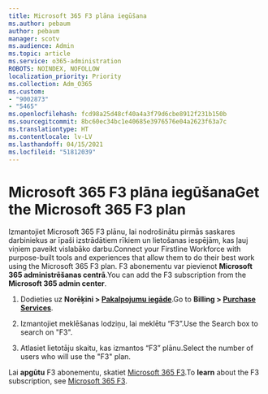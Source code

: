 ```yaml
---
title: Microsoft 365 F3 plāna iegūšana
ms.author: pebaum
author: pebaum
manager: scotv
ms.audience: Admin
ms.topic: article
ms.service: o365-administration
ROBOTS: NOINDEX, NOFOLLOW
localization_priority: Priority
ms.collection: Adm_O365
ms.custom:
- "9002873"
- "5465"
ms.openlocfilehash: fcd98a25d48cf40a4a3f79d6cbe8912f231b150b
ms.sourcegitcommit: 8bc60ec34bc1e40685e3976576e04a2623f63a7c
ms.translationtype: HT
ms.contentlocale: lv-LV
ms.lasthandoff: 04/15/2021
ms.locfileid: "51812039"
---
```

# <a name="get-the-microsoft-365-f3-plan"></a><span data-ttu-id="187e1-102">Microsoft 365 F3 plāna iegūšana</span><span class="sxs-lookup"><span data-stu-id="187e1-102">Get the Microsoft 365 F3 plan</span></span>

<span data-ttu-id="187e1-103">Izmantojiet Microsoft 365 F3 plānu, lai nodrošinātu pirmās saskares darbiniekus ar īpaši izstrādātiem rīkiem un lietošanas iespējām, kas ļauj viņiem paveikt vislabāko darbu.</span><span class="sxs-lookup"><span data-stu-id="187e1-103">Connect your Firstline Workforce with purpose-built tools and experiences that allow them to do their best work using the Microsoft 365 F3 plan.</span></span> <span data-ttu-id="187e1-104">F3 abonementu var pievienot **Microsoft 365 administrēšanas centrā**.</span><span class="sxs-lookup"><span data-stu-id="187e1-104">You can add the F3 subscription from the **Microsoft 365 admin center**.</span></span>

1. <span data-ttu-id="187e1-105">Dodieties uz **Norēķini > [Pakalpojumu iegāde](https://go.microsoft.com/fwlink/p/?linkid=868433)**.</span><span class="sxs-lookup"><span data-stu-id="187e1-105">Go to **Billing > [Purchase Services](https://go.microsoft.com/fwlink/p/?linkid=868433)**.</span></span>

2. <span data-ttu-id="187e1-106">Izmantojiet meklēšanas lodziņu, lai meklētu “F3”.</span><span class="sxs-lookup"><span data-stu-id="187e1-106">Use the Search box to search on "F3".</span></span>

3. <span data-ttu-id="187e1-107">Atlasiet lietotāju skaitu, kas izmantos “F3” plānu.</span><span class="sxs-lookup"><span data-stu-id="187e1-107">Select the number of users who will use the "F3" plan.</span></span>

<span data-ttu-id="187e1-108">Lai **apgūtu** F3 abonementu, skatiet [Microsoft 365 F3](https://www.microsoft.com/microsoft-365/microsoft-365-enterprise-f3?activetab=pivot%3aoverviewtab).</span><span class="sxs-lookup"><span data-stu-id="187e1-108">To **learn** about the F3 subscription, see [Microsoft 365 F3](https://www.microsoft.com/microsoft-365/microsoft-365-enterprise-f3?activetab=pivot%3aoverviewtab).</span></span>
